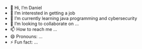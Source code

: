 - 👋 Hi, I’m Daniel 
- 👀 I’m interested in getting a job 
- 🌱 I’m currently learning java programming and cybersecurity
- 💞️ I’m looking to collaborate on ...
- 📫 How to reach me ...
- 😄 Pronouns: ...
- ⚡ Fun fact: ...

<!---
DaHaMMer7/DaHaMMer7 is a ✨ special ✨ repository because its `README.md` (this file) appears on your GitHub profile.
You can click the Preview link to take a look at your changes.
--->
